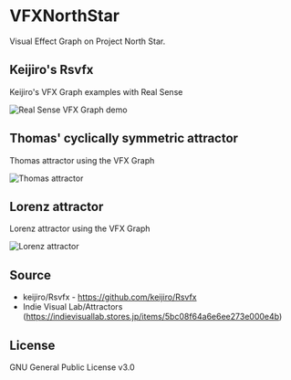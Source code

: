 # VFXNorthStar
Visual Effect Graph on Project North Star.

## Keijiro's Rsvfx
Keijiro's VFX Graph examples with Real Sense 

![Real Sense VFX Graph demo](./images/RsvfxNorthStar.gif)

## Thomas' cyclically symmetric attractor
Thomas attractor using the VFX Graph

![Thomas attractor](./images/thomas_attractor.gif)

## Lorenz attractor
Lorenz attractor using the VFX Graph

![Lorenz attractor](./images/lorenz_attractor.gif)

## Source
- keijiro/Rsvfx - https://github.com/keijiro/Rsvfx
- Indie Visual Lab/Attractors (https://indievisuallab.stores.jp/items/5bc08f64a6e6ee273e000e4b)

## License
GNU General Public License v3.0

